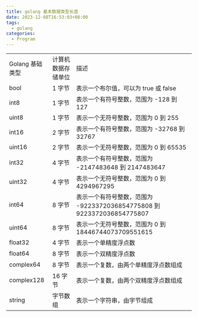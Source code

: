 ```yaml
---
title: golang 基本数据类型长度
date: 2023-12-08T16:53:03+08:00
tags:
  - golang
categories:
  - Program
---
```


|             |           |                                                          |
| ----------- | --------- | -------------------------------------------------------- |
| Golang 基础类型 | 计算机数据存储单位 | 描述                                                       |
| bool        | 1 字节      | 表示一个布尔值，可以为 true 或 false                                 |
| int8        | 1 字节      | 表示一个有符号整数，范围为 -128 到 127                                 |
| uint8       | 1 字节      | 表示一个无符号整数，范围为 0 到 255                                    |
| int16       | 2 字节      | 表示一个有符号整数，范围为 -32768 到 32767                             |
| uint16      | 2 字节      | 表示一个无符号整数，范围为 0 到 65535                                  |
| int32       | 4 字节      | 表示一个有符号整数，范围为 -2147483648 到 2147483647                   |
| uint32      | 4 字节      | 表示一个无符号整数，范围为 0 到 4294967295                             |
| int64       | 8 字节      | 表示一个有符号整数，范围为 -9223372036854775808 到 9223372036854775807 |
| uint64      | 8 字节      | 表示一个无符号整数，范围为 0 到 18446744073709551615                   |
| float32     | 4 字节      | 表示一个单精度浮点数                                               |
| float64     | 8 字节      | 表示一个双精度浮点数                                               |
| complex64   | 8 字节      | 表示一个复数，由两个单精度浮点数组成                                       |
| complex128  | 16 字节     | 表示一个复数，由两个双精度浮点数组成                                       |
| string      | 字节数组      | 表示一个字符串，由字节组成                                            |
